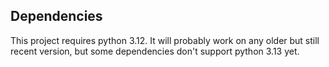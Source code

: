 ## Dependencies

This project requires python 3.12. It will probably work on any older but still recent version, but some dependencies don't support python 3.13 yet.